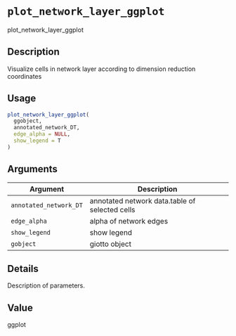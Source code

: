 # `plot_network_layer_ggplot`

plot_network_layer_ggplot


## Description

Visualize cells in network layer according to dimension reduction coordinates


## Usage

```r
plot_network_layer_ggplot(
  ggobject,
  annotated_network_DT,
  edge_alpha = NULL,
  show_legend = T
)
```


## Arguments

Argument      |Description
------------- |----------------
`annotated_network_DT`     |     annotated network data.table of selected cells
`edge_alpha`     |     alpha of network edges
`show_legend`     |     show legend
`gobject`     |     giotto object


## Details

Description of parameters.


## Value

ggplot


